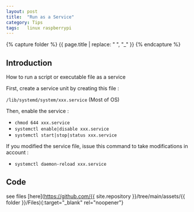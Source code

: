 ```yaml
---
layout: post
title:  "Run as a Service"
category: Tips
tags:   linux raspberrypi
---
```

{% capture folder %}
{{ page.title | replace: " ", "_" }}
{% endcapture %}

## Introduction ##
How to run a script or executable file as a service
<!--more-->

First, create a service unit by creating this file : 

`/lib/systemd/system/xxx.service` (Most of OS)

Then, enable the service :
* `chmod 644 xxx.service`
* `systemctl enable|disable xxx.service`
* `systemctl start|stop|status xxx.service`

If you modified the service file, issue this command to take modifications in account :
* `systemctl daemon-reload xxx.service`

## Code ##
see files [here](https://github.com/{{ site.repository }}/tree/main/assets/{{ folder }}/Files){:target="_blank" rel="noopener"}